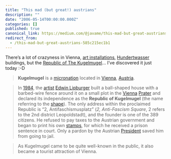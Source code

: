 ```yaml
---
title: "This mad (but great!) austrians"
description: ""
date: "2006-05-14T00:00:00.000Z"
categories: []
published: true
canonical_link: https://medium.com/@javame/this-mad-but-great-austrians-585c215ec1b1
redirect_from:
  - /this-mad-but-great-austrians-585c215ec1b1
---
```


There’s a lot of crazyness in Vienna, [art installations](http://www.kunsthallewien.at/), [Hundertwasser](http://en.wikipedia.org/wiki/Friedensreich_Hundertwasser) buildings, but the [Republic of The Kugelmugel](http://www.republik-kugelmugel.com/)… I’ve discovered it just today :-D

> **Kugelmugel** is a [micronation](http://en.wikipedia.org/wiki/Micronation "Micronation") located in [Vienna](http://en.wikipedia.org/wiki/Vienna "Vienna"), [Austria](http://en.wikipedia.org/wiki/Austria "Austria").

> In [1984](http://en.wikipedia.org/wiki/1984 "1984"), the [artist](http://en.wikipedia.org/wiki/Artist "Artist") [Edwin Lipburger](http://en.wikipedia.org/w/index.php?title=Edwin_Lipburger&action=edit "Edwin Lipburger") built a ball-shaped house with a barbed-wire fence around it on a small plot in the [Vienna](http://en.wikipedia.org/wiki/Vienna "Vienna") [Prater](http://en.wikipedia.org/wiki/Prater "Prater") and declared its independence as the **Republic of Kugelmugel** (the name referring to the [shape](http://en.wikipedia.org/wiki/Kugel "Kugel")). The only address within the proclaimed Republic is “2, Antifaschismusplatz” (_2, Anti-Fascism Square_, 2 refers to the 2nd district Leopoldstadt), and the founder is one of the 389 citizens. He refused to pay taxes to the Austrian government and began to print his own [stamps](http://en.wikipedia.org/wiki/Postage_stamp "Postage stamp"), for which he received a prison sentence in court. Only a pardon by the Austrian [President](http://en.wikipedia.org/wiki/President_of_Austria "President of Austria") saved him from going to jail.

> As Kugelmugel came to be quite well-known in the public, it also became a tourist attraction of Vienna.
